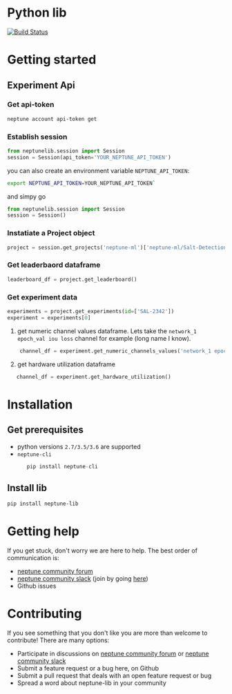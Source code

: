 # Python lib
[![Build Status](https://travis-ci.org/neptune-ml/neptune-lib.svg?branch=master)](https://travis-ci.org/neptune-ml/neptune-lib)

# Getting started

## Experiment Api

### Get api-token

```bash
neptune account api-token get
```

### Establish session

```python
from neptunelib.session import Session
session = Session(api_token='YOUR_NEPTUNE_API_TOKEN')
```

you can also create an environment variable `NEPTUNE_API_TOKEN`:

```bash
export NEPTUNE_API_TOKEN=YOUR_NEPTUNE_API_TOKEN`
```

and simpy go

```python
from neptunelib.session import Session
session = Session()
```

### Instatiate a Project object

```python
project = session.get_projects('neptune-ml')['neptune-ml/Salt-Detection']
```

### Get leaderbaord dataframe

```python
leaderboard_df = project.get_leaderboard()
```

### Get experiment data

```python
experiments = project.get_experiments(id=['SAL-2342'])
experiment = experiments[0]
```

1. get numeric channel values dataframe.
Lets take the `network_1 epoch_val iou loss` channel for example (long name I know).
    
```python
    channel_df = experiment.get_numeric_channels_values('network_1 epoch_val iou loss')
```
    
2. get hardware utilization dataframe 

```python
   channel_df = experiment.get_hardware_utilization()
```


# Installation

## Get prerequisites
* python versions `2.7/3.5/3.6` are supported
* `neptune-cli` 
   ```python
      pip install neptune-cli
   ```

## Install lib

```bash
pip install neptune-lib
```

# Getting help
If you get stuck, don't worry we are here to help.
The best order of communication is:

 * [neptune community forum](https://community.neptune.ml/)
 * [neptune community slack](https://neptune-community.slack.com) (join by going [here](https://join.slack.com/t/neptune-community/shared_invite/enQtNTI4Mjg3ODk2MjQwLWE5YjI0YThiODViNDY4MDBlNmRmZTkwNTE3YzNiMjQ5MGM2ZTFhNzhjN2YzMTIwNDM3NjQyZThmMDk1Y2Q1ZjY))
 * Github issues
 
# Contributing
If you see something that you don't like you are more than welcome to contribute!
There are many options:
  
  * Participate in discussions on [neptune community forum](https://community.neptune.ml/) or [neptune community slack](https://neptune-community.slack.com)
  * Submit a feature request or a bug here, on Github
  * Submit a pull request that deals with an open feature request or bug
  * Spread a word about neptune-lib in your community
